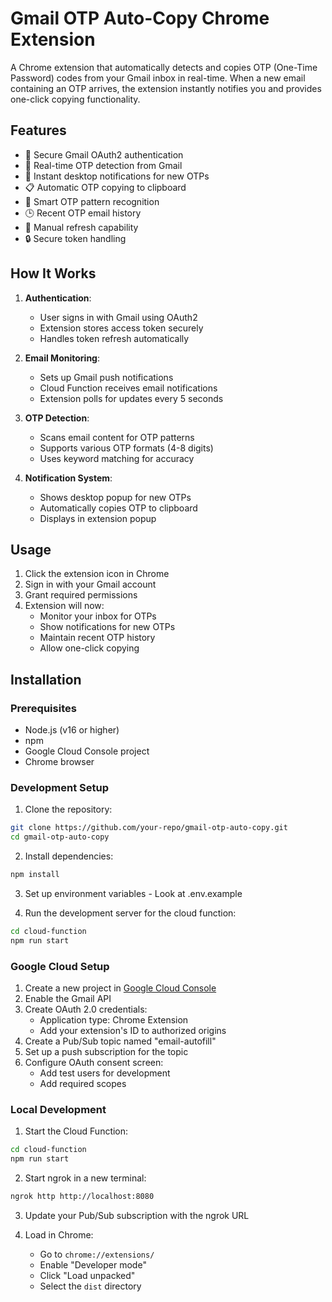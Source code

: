 # Gmail OTP Auto-Copy Chrome Extension

A Chrome extension that automatically detects and copies OTP (One-Time Password) codes from your Gmail inbox in real-time. When a new email containing an OTP arrives, the extension instantly notifies you and provides one-click copying functionality.

## Features

- 🔐 Secure Gmail OAuth2 authentication
- 📧 Real-time OTP detection from Gmail
- 🔔 Instant desktop notifications for new OTPs
- 📋 Automatic OTP copying to clipboard
- 📱 Smart OTP pattern recognition
- 🕒 Recent OTP email history
- 🔄 Manual refresh capability
- 🔒 Secure token handling


## How It Works

1. **Authentication**:
   - User signs in with Gmail using OAuth2
   - Extension stores access token securely
   - Handles token refresh automatically

2. **Email Monitoring**:
   - Sets up Gmail push notifications
   - Cloud Function receives email notifications
   - Extension polls for updates every 5 seconds

3. **OTP Detection**:
   - Scans email content for OTP patterns
   - Supports various OTP formats (4-8 digits)
   - Uses keyword matching for accuracy

4. **Notification System**:
   - Shows desktop popup for new OTPs
   - Automatically copies OTP to clipboard
   - Displays in extension popup

## Usage

1. Click the extension icon in Chrome
2. Sign in with your Gmail account
3. Grant required permissions
4. Extension will now:
   - Monitor your inbox for OTPs
   - Show notifications for new OTPs
   - Maintain recent OTP history
   - Allow one-click copying

## Installation

### Prerequisites

- Node.js (v16 or higher)
- npm
- Google Cloud Console project
- Chrome browser

### Development Setup

1. Clone the repository:
```bash
git clone https://github.com/your-repo/gmail-otp-auto-copy.git
cd gmail-otp-auto-copy
```

2. Install dependencies:
```bash
npm install
```

3. Set up environment variables - Look at .env.example

4. Run the development server for the cloud function:
```bash
cd cloud-function
npm run start
```


### Google Cloud Setup

1. Create a new project in [Google Cloud Console](https://console.cloud.google.com)
2. Enable the Gmail API
3. Create OAuth 2.0 credentials:
   - Application type: Chrome Extension
   - Add your extension's ID to authorized origins
4. Create a Pub/Sub topic named "email-autofill"
5. Set up a push subscription for the topic
6. Configure OAuth consent screen:
   - Add test users for development
   - Add required scopes

### Local Development

1. Start the Cloud Function:
```bash
cd cloud-function
npm run start
```

2. Start ngrok in a new terminal:
```bash
ngrok http http://localhost:8080
```

3. Update your Pub/Sub subscription with the ngrok URL

4. Load in Chrome:
   - Go to `chrome://extensions/`
   - Enable "Developer mode"
   - Click "Load unpacked"
   - Select the `dist` directory
